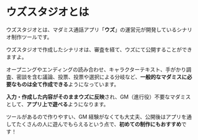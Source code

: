 # ウズスタジオとは

ウズスタジオとは、マダミス通話アプリ「**ウズ**」の運営元が開発しているシナリオ制作ツールです。

ウズスタジオで作成したシナリオは、審査を経て、ウズにて公開することができますよ。

オープニングやエンディングの読み合わせ、キャラクターテキスト、手がかり調査、密談を含む議論、投票、投票や選択による分岐など、**一般的なマダミスに必要なものは全て作成できる**ようになっています。

**入力・作成した内容がそのままウズに反映**され、GM（進行役）不要なマダミスとして、**アプリ上で遊べる**ようになります。

ツールがあるので作りやすい、GM 経験がなくても大丈夫、公開後はアプリを通してたくさんの人に遊んでもらえるという点で、**初めての制作にもおすすめ**です！
